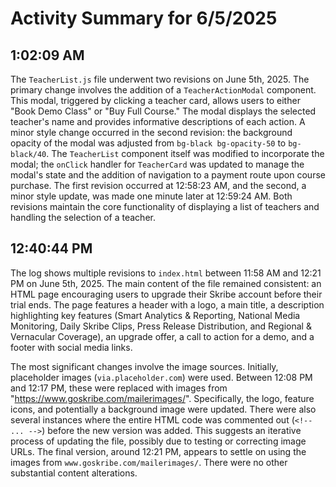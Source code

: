 # Activity Summary for 6/5/2025

## 1:02:09 AM
The `TeacherList.js` file underwent two revisions on June 5th, 2025.  The primary change involves the addition of a `TeacherActionModal` component. This modal, triggered by clicking a teacher card, allows users to either "Book Demo Class" or "Buy Full Course."  The modal displays the selected teacher's name and provides informative descriptions of each action.  A minor style change occurred in the second revision: the background opacity of the modal was adjusted from `bg-black bg-opacity-50` to `bg-black/40`. The `TeacherList` component itself was modified to incorporate the modal;  the `onClick` handler for `TeacherCard` was updated to manage the modal's state and the addition of navigation to a payment route upon course purchase.  The first revision occurred at 12:58:23 AM, and the second, a minor style update, was made one minute later at 12:59:24 AM.  Both revisions maintain the core functionality of displaying a list of teachers and handling the selection of a teacher.


## 12:40:44 PM
The log shows multiple revisions to `index.html` between 11:58 AM and 12:21 PM on June 5th, 2025.  The main content of the file remained consistent: an HTML page encouraging users to upgrade their Skribe account before their trial ends.  The page features a header with a logo, a main title, a description highlighting key features (Smart Analytics & Reporting, National Media Monitoring, Daily Skribe Clips, Press Release Distribution, and Regional & Vernacular Coverage), an upgrade offer, a call to action for a demo, and a footer with social media links.

The most significant changes involve the image sources. Initially, placeholder images (`via.placeholder.com`) were used.  Between 12:08 PM and 12:17 PM, these were replaced with images from "https://www.goskribe.com/mailerimages/".  Specifically, the logo, feature icons, and potentially a background image were updated. There were also several instances where the entire HTML code was commented out (`<!-- ... -->`) before the new version was added. This suggests an iterative process of updating the file, possibly due to testing or correcting image URLs. The final version, around 12:21 PM, appears to settle on using the images from `www.goskribe.com/mailerimages/`.  There were no other substantial content alterations.
